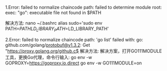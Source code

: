 1.Error: failed to normalize chaincode path: failed to determine module root: exec: "go": executable file not found in $PATH

解决方法:
nano ~/.bashrc
alias sudo='sudo env PATH=$PATH LD_LIBRARY_PATH=$LD_LIBRARY_PATH'

2.Error: failed to normalize chaincode path: 'go list' failed with: go: github.com/golang/protobuf@v1.3.2: Get "https://proxy.golang.org/github.c$
解决方法:
解决方案，打开GO111MODULE工具，更换Go代理，命令行输入:
go env -w GOPROXY=https://goproxy.io,direct
go env -w GO111MODULE=on
